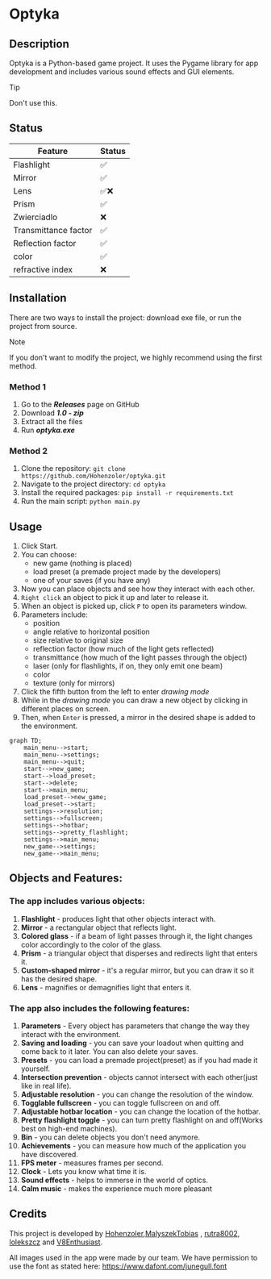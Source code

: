# Optyka

## Description
Optyka is a Python-based game project. It uses the Pygame library for app development and includes various sound effects and GUI elements.

> [!TIP]
> Don't use this.

## Status
| Feature              | Status |
|----------------------|--------|
| Flashlight           | ✅      |
| Mirror               | ✅      |
| Lens                 | ✅❌     |
| Prism                | ✅      |
| Zwierciadlo          | ❌      |
| Transmittance factor | ✅      |
| Reflection factor    | ✅      |
| color                | ✅      |
| refractive index     | ❌      |

## Installation
There are two ways to install the project: download exe file, or run the project from source.

> [!NOTE]
> If you don't want to modify the project, we highly recommend using the first method.

### Method 1
1. Go to the ***Releases*** page on GitHub
2. Download ***1.0 - zip***
3. Extract all the files
4. Run ***optyka.exe***

### Method 2
1. Clone the repository: `git clone https://github.com/Hohenzoler/optyka.git`
2. Navigate to the project directory: `cd optyka`
3. Install the required packages: `pip install -r requirements.txt`
4. Run the main script: `python main.py`


## Usage
1. Click Start.
2. You can choose:
   - new game (nothing is placed)
   - load preset (a premade project made by the developers)
   - one of your saves (if you have any)
3. Now you can place objects and see how they interact with each other.
4. `Right click` an object to pick it up and later to release it.
5. When an object is picked up, click `P` to open its parameters window.
6. Parameters include:
   - position
   - angle relative to horizontal position
   - size relative to original size
   - reflection factor (how much of the light gets reflected)
   - transmittance (how much of the light passes through the object)
   - laser (only for flashlights, if on, they only emit one beam)
   - color 
   - texture (only for mirrors)
7. Click the fifth button from the left to enter _drawing mode_
8. While in the _drawing mode_ you can draw a new object by clicking in different places on screen.
9. Then, when `Enter` is pressed, a mirror in the desired shape is added to the environment.

```mermaid
graph TD;
    main_menu-->start;
    main_menu-->settings;
    main_menu-->quit;
    start-->new_game;
    start-->load_preset;
    start-->delete;
    start-->main_menu;
    load_preset-->new_game;
    load_preset-->start;
    settings-->resolution;
    settings-->fullscreen;
    settings-->hotbar;
    settings-->pretty_flashlight;
    settings-->main_menu;
    new_game-->settings;
    new_game-->main_menu;
```

## Objects and Features:
### The app includes various objects:
1. **Flashlight** - produces light that other objects interact with.
2. **Mirror** - a rectangular object that reflects light.
3. **Colored glass** - if a beam of light passes through it, the light changes color accordingly to the color of the glass.
4. **Prism** - a triangular object that disperses and redirects light that enters it.
5. **Custom-shaped mirror** - it's a regular mirror, but you can draw it so it has the desired shape.
6. **Lens** - magnifies or demagnifies light that enters it.

### The app also includes the following features:
1. **Parameters** - Every object has parameters that change the way they interact with the environment.
2. **Saving and loading** - you can save your loadout when quitting and come back to it later. You can also delete your saves.
3. **Presets** - you can load a premade project(preset) as if you had made it yourself.
4. **Intersection prevention** - objects cannot intersect with each other(just like in real life).
5. **Adjustable resolution** - you can change the resolution of the window.
6. **Togglable fullscreen** - you can toggle fullscreen on and off.
7. **Adjustable hotbar location** - you can change the location of the hotbar.
8. **Pretty flashlight toggle** - you can turn pretty flashlight on and off(Works best on high-end machines).
9. **Bin** - you can delete objects you don't need anymore.
10. **Achievements** - you can measure how much of the application you have discovered.
11. **FPS meter** - measures frames per second.
12. **Clock** - Lets you know what time it is.
13. **Sound effects** - helps to immerse in the world of optics.
14. **Calm music** - makes the experience much more pleasant

## Credits
This project is developed by [Hohenzoler](https://github.com/Hohenzoler),[MalyszekTobias](https://github.com/MalyszekTobias) , [rutra8002](https://github.com/rutra8002), [lolekszcz](https://github.com/lolekszcz) and [V8Enthusiast](https://github.com/V8Enthusiast).

All images used in the app were made by our team.
We have permission to use the font as stated here: https://www.dafont.com/junegull.font
